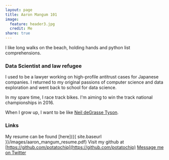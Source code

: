 ```yaml
---
layout: page
title: Aaron Mangum 101
image:
  feature: header3.jpg
  credit: Me
share: true
---
```

I like long walks on the beach, holding hands and python list comprehensions.

### Data Scientist and law refugee

I used to be a lawyer working on high-profile antitrust cases for Japanese companies. I returned to my original passions of computer science and data exploration and went back to school for data science.

In my spare time, I race track bikes. I'm aiming to win the track national championships in 2016.

When I grow up, I want to be like [Neil deGrasse Tyson](http://twitter.com/neiltyson).

### Links
My resume can be found [here]({{ site.baseurl }}/images/aaron_mangum_resume.pdf)
Visit my github at [https://github.com/potatochip](https://github.com/potatochip)
[Message me on Twitter](https://twitter.com/AaronMagnum)
